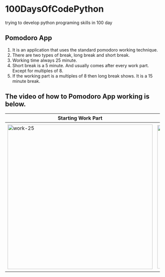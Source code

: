 # 100DaysOfCodePython
trying to develop python programing skills in 100 day

## Pomodoro App

1. It is an application that uses the standard pomodoro working technique.
2. There are two types of break, long break and short break.
3. Working time always 25 minute.
4. Short break is a 5 minute. And usually comes after every work part. Except for multiples of 8.
5. If the working part is a multiples of 8 then long break shows. It is a 15 minute break.

## The video of how to Pomodoro App working is below.

|  Starting Work Part | Short Break | Long Break | Reset State |
| ------------------- | ----------- | ---------- | ----------- |
| <img width="472" alt="work-25" src="https://user-images.githubusercontent.com/46091390/155533760-e4e9401e-8be8-4888-b1d8-851b7be17e07.png"> | <img width="468" alt="short-break-5" src="https://user-images.githubusercontent.com/46091390/155533351-594c5ad4-ef38-4ffc-90db-c6db07d7417e.png"> |<img width="480" alt="long-break-20" src="https://user-images.githubusercontent.com/46091390/155533027-c1696495-9085-4ef1-94b6-c0780045dcff.png"> | <img width="469" alt="timer-0" src="https://user-images.githubusercontent.com/46091390/155533613-1ede04ee-9487-4850-bd23-c458e71f5464.png"> |
